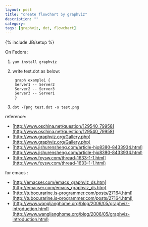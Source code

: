 ```yaml
---
layout: post
title: "create flowchart by graphviz"
description: ""
category: 
tags: [graphviz, dot, flowchart]
---
```

{% include JB/setup %}

On Fedora:  

1. `yum install graphviz`  

2. write test.dot as below:  

		graph example1 {
		Server1 -- Server2
		Server2 -- Server3
		Server3 -- Server1
		}

3. `dot -Tpng test.dot -o test.png`

reference:  
+ [http://www.oschina.net/question/129540_79958](http://www.oschina.net/question/129540_79958)
+ [http://www.graphviz.org/Gallery.php](http://www.graphviz.org/Gallery.php)
+ [http://www.jishurensheng.com/article-hjo8380-8433934.html](http://www.jishurensheng.com/article-hjo8380-8433934.html)
+ [http://www.fxysw.com/thread-1633-1-1.html](http://www.fxysw.com/thread-1633-1-1.html) 

for emacs :  
+ [http://emacser.com/emacs_graphviz_ds.htm](http://emacser.com/emacs_graphviz_ds.htm)
+ [http://tubocurarine.is-programmer.com/posts/27164.html](http://tubocurarine.is-programmer.com/posts/27164.html)
+ [http://www.wanglianghome.org/blog/2006/05/graphviz-introduction.html](http://www.wanglianghome.org/blog/2006/05/graphviz-introduction.html)
